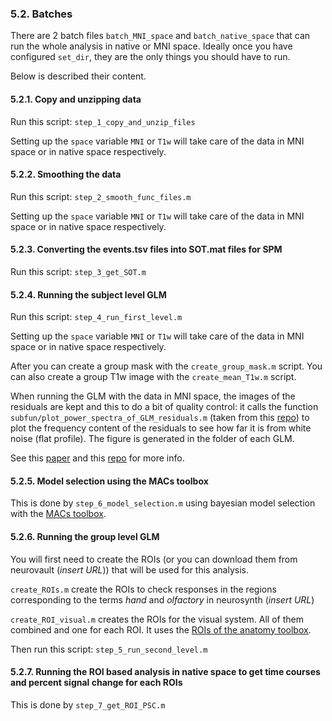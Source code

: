 
###  5.2. <a name='Batches'></a>Batches

There are 2 batch files `batch_MNI_space` and `batch_native_space` that can run the whole analysis in native or MNI space. Ideally once you have configured `set_dir`, they are the only things you should have to run.

Below is described their content.

####  5.2.1. <a name='Copyandunzippingdata'></a>Copy and unzipping data

Run this script: `step_1_copy_and_unzip_files`

Setting up the `space` variable `MNI` or  `T1w` will take care of the data in MNI space or in native space respectively.

####  5.2.2. <a name='Smoothingthedata'></a>Smoothing the data

Run this script:  `step_2_smooth_func_files.m`

Setting up the `space` variable `MNI` or  `T1w` will take care of the data in MNI space or in native space respectively.

####  5.2.3. <a name='Convertingtheevents.tsvfilesintoSOT.matfilesforSPM'></a>Converting the events.tsv files into SOT.mat files for SPM

Run this script:  `step_3_get_SOT.m`

####  5.2.4. <a name='RunningthesubjectlevelGLM'></a>Running the subject level GLM

Run this script: `step_4_run_first_level.m`

Setting up the `space` variable `MNI` or  `T1w` will take care of the data in MNI space or in native space respectively.

After you can create a group mask with the `create_group_mask.m` script.
You can also create a group T1w image with the `create_mean_T1w.m` script.

When running the GLM with the data in MNI space, the images of the residuals are kept and this to do a bit of quality control: it calls the function `subfun/plot_power_spectra_of_GLM_residuals.m` (taken from this [repo](https://github.com/wiktorolszowy/fMRI_temporal_autocorrelation)) to plot the frequency content of the residuals to see how far it is from white noise (flat profile). The figure is generated in the folder of each GLM.

See this [paper](https://www.nature.com/articles/s41467-019-09230-w.pdf) and this [repo](https://github.com/wiktorolszowy/fMRI_temporal_autocorrelation) for more info.

####  5.2.5. <a name='ModelselectionusingtheMACstoolbox'></a>Model selection using the MACs toolbox

This is done by `step_6_model_selection.m` using bayesian model selection with the [MACs toolbox](https://github.com/JoramSoch/MACS/releases/tag/v1.3).

####  5.2.6. <a name='RunningthegrouplevelGLM'></a>Running the group level GLM
You will first need to create the ROIs (or you can download them from neurovault (*insert URL*)) that will be used for this analysis.

`create_ROIs.m` create the ROIs to check responses in the regions corresponding to the terms _hand_ and _olfactory_ in neurosynth (*insert URL*)

`create_ROI_visual.m` creates the ROIs for the visual system. All of them combined and one for each ROI. It uses the [ROIs of the anatomy toolbox](https://www.fz-juelich.de/SharedDocs/Downloads/INM/INM-1/DE/Toolbox/Toolbox_22c.html?nn=563092).

Then run this script: `step_5_run_second_level.m`

####  5.2.7. <a name='RunningtheROIbasedanalysisinnativespacetogettimecoursesandpercentsignalchangeforeachROIs'></a>Running the ROI based analysis in native space to get time courses and percent signal change for each ROIs

This is done by `step_7_get_ROI_PSC.m`
